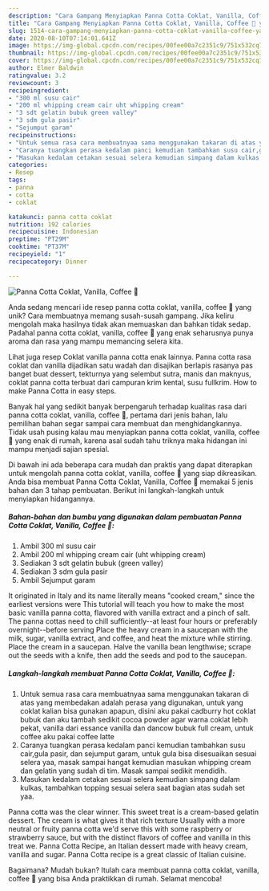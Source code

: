 ```yaml
---
description: "Cara Gampang Menyiapkan Panna Cotta Coklat, Vanilla, Coffee 🍮 yang Enak"
title: "Cara Gampang Menyiapkan Panna Cotta Coklat, Vanilla, Coffee 🍮 yang Enak"
slug: 1514-cara-gampang-menyiapkan-panna-cotta-coklat-vanilla-coffee-yang-enak
date: 2020-08-10T07:14:01.641Z
image: https://img-global.cpcdn.com/recipes/00fee00a7c2351c9/751x532cq70/panna-cotta-coklat-vanilla-coffee-🍮-foto-resep-utama.jpg
thumbnail: https://img-global.cpcdn.com/recipes/00fee00a7c2351c9/751x532cq70/panna-cotta-coklat-vanilla-coffee-🍮-foto-resep-utama.jpg
cover: https://img-global.cpcdn.com/recipes/00fee00a7c2351c9/751x532cq70/panna-cotta-coklat-vanilla-coffee-🍮-foto-resep-utama.jpg
author: Elmer Baldwin
ratingvalue: 3.2
reviewcount: 3
recipeingredient:
- "300 ml susu cair"
- "200 ml whipping cream cair uht whipping cream"
- "3 sdt gelatin bubuk green valley"
- "3 sdm gula pasir"
- "Sejumput garam"
recipeinstructions:
- "Untuk semua rasa cara membuatnyaa sama menggunakan takaran di atas yang membedakan adalah perasa yang digunakan, untuk yang coklat kalian bisa gunakan apapun, disini aku pakai cadburry hot coklat bubuk dan aku tambah sedikit cocoa powder agar warna coklat lebih pekat, vanilla dari essance vanilla dan dancow bubuk full cream, untuk coffee aku pakai coffee latte"
- "Caranya tuangkan perasa kedalam panci kemudian tambahkan susu cair,gula pasir, dan sejumput garam, untuk gula bisa disesuaikan sesuai selera yaa, masak sampai hangat kemudian masukan whipping cream dan gelatin yang sudah di tim. Masak sampai sedikit mendidih."
- "Masukan kedalam cetakan sesuai selera kemudian simpang dalam kulkas, tambahkan topping sesuai selera saat bagian atas sudah set yaa."
categories:
- Resep
tags:
- panna
- cotta
- coklat

katakunci: panna cotta coklat 
nutrition: 192 calories
recipecuisine: Indonesian
preptime: "PT29M"
cooktime: "PT37M"
recipeyield: "1"
recipecategory: Dinner

---
```



![Panna Cotta Coklat, Vanilla, Coffee 🍮](https://img-global.cpcdn.com/recipes/00fee00a7c2351c9/751x532cq70/panna-cotta-coklat-vanilla-coffee-🍮-foto-resep-utama.jpg)

Anda sedang mencari ide resep panna cotta coklat, vanilla, coffee 🍮 yang unik? Cara membuatnya memang susah-susah gampang. Jika keliru mengolah maka hasilnya tidak akan memuaskan dan bahkan tidak sedap. Padahal panna cotta coklat, vanilla, coffee 🍮 yang enak seharusnya punya aroma dan rasa yang mampu memancing selera kita.

Lihat juga resep Coklat vanilla panna cotta enak lainnya. Panna cotta rasa coklat dan vanilla dijadikan satu wadah dan disajikan berlapis rasanya pas banget buat dessert, tekturnya yang selembut sutra, manis dan maknyus, coklat panna cotta terbuat dari campuran krim kental, susu fullkrim. How to make Panna Cotta in easy steps.

Banyak hal yang sedikit banyak berpengaruh terhadap kualitas rasa dari panna cotta coklat, vanilla, coffee 🍮, pertama dari jenis bahan, lalu pemilihan bahan segar sampai cara membuat dan menghidangkannya. Tidak usah pusing kalau mau menyiapkan panna cotta coklat, vanilla, coffee 🍮 yang enak di rumah, karena asal sudah tahu triknya maka hidangan ini mampu menjadi sajian spesial.


Di bawah ini ada beberapa cara mudah dan praktis yang dapat diterapkan untuk mengolah panna cotta coklat, vanilla, coffee 🍮 yang siap dikreasikan. Anda bisa membuat Panna Cotta Coklat, Vanilla, Coffee 🍮 memakai 5 jenis bahan dan 3 tahap pembuatan. Berikut ini langkah-langkah untuk menyiapkan hidangannya.

<!--inarticleads1-->

##### Bahan-bahan dan bumbu yang digunakan dalam pembuatan Panna Cotta Coklat, Vanilla, Coffee 🍮:

1. Ambil 300 ml susu cair
1. Ambil 200 ml whipping cream cair (uht whipping cream)
1. Sediakan 3 sdt gelatin bubuk (green valley)
1. Sediakan 3 sdm gula pasir
1. Ambil Sejumput garam


It originated in Italy and its name literally means &#34;cooked cream,&#34; since the earliest versions were This tutorial will teach you how to make the most basic vanilla panna cotta, flavored with vanilla extract and a pinch of salt. The panna cottas need to chill sufficiently--at least four hours or preferably overnight--before serving Place the heavy cream in a saucepan with the milk, sugar, vanilla extract, and coffee, and heat the mixture while stirring. Place the cream in a saucepan. Halve the vanilla bean lengthwise; scrape out the seeds with a knife, then add the seeds and pod to the saucepan. 

<!--inarticleads2-->

##### Langkah-langkah membuat Panna Cotta Coklat, Vanilla, Coffee 🍮:

1. Untuk semua rasa cara membuatnyaa sama menggunakan takaran di atas yang membedakan adalah perasa yang digunakan, untuk yang coklat kalian bisa gunakan apapun, disini aku pakai cadburry hot coklat bubuk dan aku tambah sedikit cocoa powder agar warna coklat lebih pekat, vanilla dari essance vanilla dan dancow bubuk full cream, untuk coffee aku pakai coffee latte
1. Caranya tuangkan perasa kedalam panci kemudian tambahkan susu cair,gula pasir, dan sejumput garam, untuk gula bisa disesuaikan sesuai selera yaa, masak sampai hangat kemudian masukan whipping cream dan gelatin yang sudah di tim. Masak sampai sedikit mendidih.
1. Masukan kedalam cetakan sesuai selera kemudian simpang dalam kulkas, tambahkan topping sesuai selera saat bagian atas sudah set yaa.


Panna cotta was the clear winner. This sweet treat is a cream-based gelatin dessert. The cream is what gives it that rich texture Usually with a more neutral or fruity panna cotta we&#39;d serve this with some raspberry or strawberry sauce, but with the distinct flavors of coffee and vanilla in this treat we. Panna Cotta Recipe, an Italian dessert made with heavy cream, vanilla and sugar. Panna Cotta recipe is a great classic of Italian cuisine. 

Bagaimana? Mudah bukan? Itulah cara membuat panna cotta coklat, vanilla, coffee 🍮 yang bisa Anda praktikkan di rumah. Selamat mencoba!

